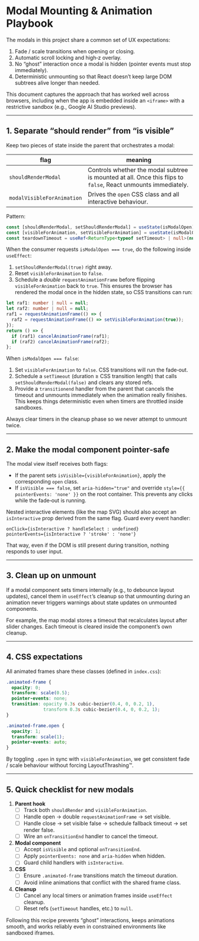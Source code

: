 # Modal Mounting & Animation Playbook

The modals in this project share a common set of UX expectations:

1. Fade / scale transitions when opening or closing.
2. Automatic scroll locking and high‐z overlay.
3. No “ghost” interaction once a modal is hidden (pointer events must stop immediately).
4. Deterministic unmounting so that React doesn’t keep large DOM subtrees alive longer than needed.

This document captures the approach that has worked well across browsers, including when the app is embedded inside an `<iframe>` with a restrictive sandbox (e.g., Google AI Studio previews).

---

## 1. Separate “should render” from “is visible”

Keep two pieces of state inside the parent that orchestrates a modal:

| flag | meaning |
| --- | --- |
| `shouldRenderModal` | Controls whether the modal subtree is mounted at all. Once this flips to `false`, React unmounts immediately. |
| `modalVisibleForAnimation` | Drives the `open` CSS class and all interactive behaviour. |

Pattern:

```ts
const [shouldRenderModal, setShouldRenderModal] = useState(isModalOpen);
const [visibleForAnimation, setVisibleForAnimation] = useState(isModalOpen);
const teardownTimeout = useRef<ReturnType<typeof setTimeout> | null>(null);
```

When the consumer requests `isModalOpen === true`, do the following inside `useEffect`:

1. `setShouldRenderModal(true)` right away.
2. Reset `visibleForAnimation` to `false`.
3. Schedule a _double_ `requestAnimationFrame` before flipping `visibleForAnimation` back to `true`. This ensures the browser has rendered the modal once in the hidden state, so CSS transitions can run:

```ts
let raf1: number | null = null;
let raf2: number | null = null;
raf1 = requestAnimationFrame(() => {
  raf2 = requestAnimationFrame(() => setVisibleForAnimation(true));
});
return () => {
  if (raf1) cancelAnimationFrame(raf1);
  if (raf2) cancelAnimationFrame(raf2);
};
```

When `isModalOpen === false`:

1. Set `visibleForAnimation` to `false`. CSS transitions will run the fade‐out.
2. Schedule a `setTimeout` (duration ≥ CSS transition length) that calls `setShouldRenderModal(false)` and clears any stored refs.
3. Provide a `transitionend` handler from the parent that cancels the timeout and unmounts immediately when the animation really finishes. This keeps things deterministic even when timers are throttled inside sandboxes.

Always clear timers in the cleanup phase so we never attempt to unmount twice.

---

## 2. Make the modal component pointer‐safe

The modal view itself receives both flags:

* If the parent sets `isVisible={visibleForAnimation}`, apply the corresponding `open` class.
* If `isVisible === false`, set `aria-hidden="true"` and override `style={{ pointerEvents: 'none' }}` on the root container. This prevents any clicks while the fade‐out is running.

Nested interactive elements (like the map SVG) should also accept an `isInteractive` prop derived from the same flag. Guard every event handler:

```tsx
onClick={isInteractive ? handleSelect : undefined}
pointerEvents={isInteractive ? 'stroke' : 'none'}
```

That way, even if the DOM is still present during transition, nothing responds to user input.

---

## 3. Clean up on unmount

If a modal component sets timers internally (e.g., to debounce layout updates), cancel them in `useEffect`’s cleanup so that unmounting during an animation never triggers warnings about state updates on unmounted components.

For example, the map modal stores a timeout that recalculates layout after slider changes. Each timeout is cleared inside the component’s own cleanup.

---

## 4. CSS expectations

All animated frames share these classes (defined in `index.css`):

```css
.animated-frame {
  opacity: 0;
  transform: scale(0.5);
  pointer-events: none;
  transition: opacity 0.3s cubic-bezier(0.4, 0, 0.2, 1),
              transform 0.3s cubic-bezier(0.4, 0, 0.2, 1);
}

.animated-frame.open {
  opacity: 1;
  transform: scale(1);
  pointer-events: auto;
}
```

By toggling `.open` in sync with `visibleForAnimation`, we get consistent fade / scale behaviour without forcing LayoutThrashing™.

---

## 5. Quick checklist for new modals

1. **Parent hook**  
   - [ ] Track both `shouldRender` and `visibleForAnimation`.  
   - [ ] Handle open → double `requestAnimationFrame` → set visible.  
   - [ ] Handle close → set visible false → schedule fallback timeout → set render false.  
   - [ ] Wire an `onTransitionEnd` handler to cancel the timeout.

2. **Modal component**  
   - [ ] Accept `isVisible` and optional `onTransitionEnd`.  
   - [ ] Apply `pointerEvents: none` and `aria-hidden` when hidden.  
   - [ ] Guard child handlers with `isInteractive`.

3. **CSS**  
   - [ ] Ensure `.animated-frame` transitions match the timeout duration.  
   - [ ] Avoid inline animations that conflict with the shared frame class.

4. **Cleanup**  
   - [ ] Cancel any local timers or animation frames inside `useEffect` cleanup.  
   - [ ] Reset refs (`setTimeout` handles, etc.) to `null`.

Following this recipe prevents “ghost” interactions, keeps animations smooth, and works reliably even in constrained environments like sandboxed iframes.
